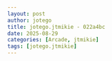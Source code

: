 ```yaml
---
layout: post
author: jotego
title: jotego.jtmikie - 022a4bc
date: 2025-08-29
categories: [Arcade, jtmikie]
tags: [jotego.jtmikie]
---
```


